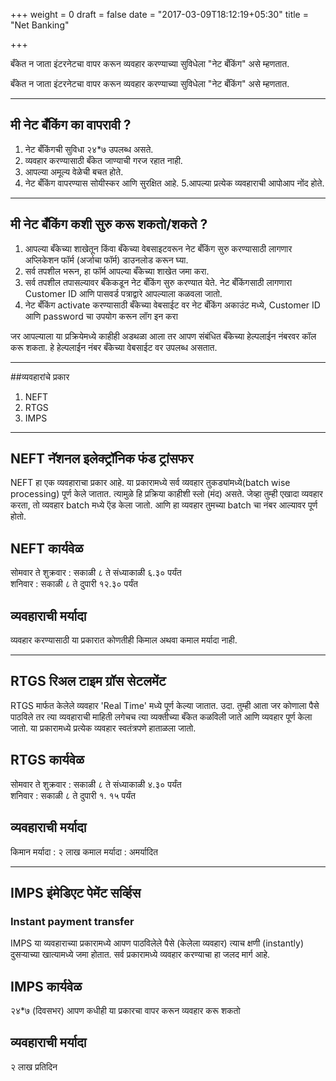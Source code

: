 +++
weight = 0
draft = false
date = "2017-03-09T18:12:19+05:30"
title = "Net Banking"

+++

बँकेत न जाता इंटरनेटचा वापर करून व्यवहार करण्याच्या सुविधेला "नेट बँकिंग" असे म्हणतात. 

बँकेत न जाता इंटरनेटचा वापर करून व्यवहार करण्याच्या सुविधेला "नेट बँकिंग" असे म्हणतात. 

---

## मी नेट बँकिंग का वापरावी ?

1. नेट बँकिंगची सुविधा २४*७ उपलब्ध असते. 
2. व्यवहार करण्यासाठी बँकेत जाण्याची गरज रहात नाही. 
3. आपल्या अमूल्य वेळेची बचत होते.
4. नेट बँकिंग वापरण्यास सोयीस्कर आणि सुरक्षित आहे. 
5.आपल्या प्रत्येक व्यवहाराची आपोआप नोंद होते.

---

## मी नेट बँकिंग कशी सुरु करू शकतो/शकते ?

1. आपल्या बँकेच्या शाखेतून किंवा बँकेच्या वेबसाइटवरून नेट बँकिंग सुरु करण्यासाठी लागणार अप्लिकेशन फॉर्म (अर्जाचा फॉर्म) डाउनलोड करून घ्या.
2. सर्व तपशील भरून, हा फॉर्म आपल्या बँकेच्या शाखेत जमा करा.
3. सर्व तपशील तपासल्यावर बँकेकडून नेट बँकिंग सुरु करण्यात येते. नेट बँकिंगसाठी लागणारा Customer ID आणि पासवर्ड पत्राद्वारे आपल्याला कळवला जातो.
4. नेट बँकिंग activate करण्यासाठी बँकेच्या वेबसाईट  वर नेट बँकिंग अकाउंट मध्ये, Customer ID  आणि password चा उपयोग करून लॉग इन करा 

जर आपल्याला या प्रक्रियेमध्ये काहीही अडथळा आला तर आपण संबंधित बँकेच्या हेल्पलाईन नंबरवर कॉल करू शकता. हे हेल्पलाईन नंबर बँकेच्या वेबसाईट वर उपलब्ध असतात.

---

##व्यवहारांचे प्रकार  

1. NEFT
2. RTGS
3. IMPS

---

## NEFT नॅशनल इलेक्ट्रॉनिक फंड ट्रांसफर  

NEFT हा एक व्यवहाराचा प्रकार आहे. या प्रकारामध्ये सर्व व्यवहार तुकड्यांमध्ये(batch wise processing) पूर्ण केले जातात. त्यामुळे हि प्रक्रिया काहीशी स्लो (मंद) असते. जेव्हा तुम्ही एखादा व्यवहार करता, तो व्यवहार batch मध्ये ऍड केला जातो. आणि हा व्यवहार तुमच्या batch चा नंबर आल्यावर पूर्ण होतो. 

## NEFT कार्यवेळ

सोमवार ते शुक्रवार : सकाळी ८ ते संध्याकाळी ६.३० पर्यंत  
शनिवार : सकाळी ८ ते दुपारी १२.३० पर्यंत 

## व्यवहाराची  मर्यादा 

व्यवहार करण्यासाठी या प्रकारात कोणतीही किमाल अथवा कमाल मर्यादा नाही. 

---

## RTGS रिअल टाइम ग्रॉस सेटलमेंट

RTGS मार्फत केलेले व्यवहार 'Real Time' मध्ये पूर्ण केल्या जातात. उदा. तुम्ही आता जर कोणाला पैसे पाठविले तर त्या व्यवहाराची माहिती लगेचच त्या व्यक्तीच्या बँकेत कळविली जाते आणि व्यवहार पूर्ण केला जातो. या प्रकारामध्ये प्रत्येक व्यवहार स्वतंत्रपणे हाताळला जातो. 

## RTGS कार्यवेळ

सोमवार ते शुक्रवार : सकाळी ८ ते संध्याकाळी ४.३० पर्यंत  
शनिवार : सकाळी ८ ते दुपारी १. १५ पर्यंत 

## व्यवहाराची  मर्यादा 

किमान मर्यादा :  २ लाख कमाल मर्यादा  : अमर्यादित 

---

## IMPS इंमेडिएट पेमेंट सर्व्हिस  
### Instant payment transfer

IMPS या व्यवहाराच्या प्रकारामध्ये आपण पाठविलेले पैसे (केलेला व्यवहार) त्याच क्षणी (instantly) दुसऱ्याच्या खात्यामध्ये जमा होतात. सर्व प्रकारामध्ये व्यवहार करण्याचा हा जलद मार्ग आहे. 

## IMPS कार्यवेळ

२४*७ (दिवसभर) आपण कधीही या प्रकारचा वापर करून व्यवहार करू शकतो

## व्यवहाराची मर्यादा 

२ लाख प्रतिदिन 
